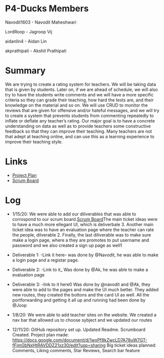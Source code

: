 # P4-Ducks Members
Navodit1603 - Navodit Maheshwari

LordRoop - Jagroop Vij

aidanlin4 - Aidan Lin

akprathipati - Akshit Prathipati



# Summary 
We are trying to create a rating system for teachers. We will be taking data that is given by students. Later on, if we are ahead of schedule, we will also try to have the students write comments and we will have a more specific criteria so they can grade their teaching, how hard the tests are, and their knowledge on the material and so on. We will use CRUD to monitor the reviews that are given for offensive and/or hateful messages, and we will try to create a system that prevents students from commenting repeatedly to inflate or deflate any teacher’s rating. Our major goal is to have a concrete understanding on data as well as to provide teachers some constructive feedback so that they can improve their teaching. Many teachers are not that adept at teaching online, and can use this as a learning experience to improve their teaching style.   

# Links
* [Project Plan](https://docs.google.com/document/d/1wxPf8kZwcLD7A78uW7GT-fFjmGbNxHtRAVDDZ21xz30/edit?usp=sharing)
* [Scrum Board](https://github.com/LordRoop/P4-Ducks/projects/1)

# Log 
* 1/15/20: We were able to add our diliverables that was able to corrospond to our scrum board.[Scrum Board](https://github.com/LordRoop/P4-Ducks/projects/1)The main ticket ideas were to have a much more ellegant UI, which is deliverbale 3. Another main ticket idea was to have an evaluation page where the teacher can rate the people, dilverable 2. Finally, the last diliverable was to make sure make a login page, where a they are promotes to put username and password and we also created a sign up page as well1
* Deliverable 1: -Link it here- was done by @Navodit, he was able to make a login page and a registar page. 
* Deliverable 2: -Link to it_ Was done by @Ak, he was able to make a evaluation page
* Deliverable 3: -link to it here0 Was done by @navodit and @Ak, they were able to add to the pages and make the UI much better. They added new routes, they created the bottons and the card UI as well. 
All the portforwarding and getting it all up and running had been done by @Joop

* 1/8/20: We were able to add teacher sites on the website. We created a nav bar that allowed us to choose sybject and we updated our routes
* 12/11/20: GitHub repository set up. Updated Readme. Scrumboard Created. Project plan made: https://docs.google.com/document/d/1wxPf8kZwcLD7A78uW7GT-fFjmGbNxHtRAVDDZ21xz30/edit?usp=sharing
Big ticket ideas planned: Comments, Liking comments, Star Reviews, Search bar feature
